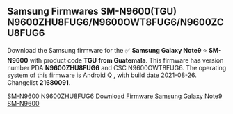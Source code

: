 <h2>Samsung Firmwares SM-N9600(TGU) N9600ZHU8FUG6/N9600OWT8FUG6/N9600ZCU8FUG6</h2>
Download the Samsung firmware for the ✅ <strong>Samsung Galaxy Note9 </strong> ⭐ <strong>SM-N9600</strong> with product code <strong>TGU</strong> <strong> from Guatemala</strong>. This firmware has version number PDA <strong>N9600ZHU8FUG6</strong> and CSC N9600OWT8FUG6. The operating system of this firmware is Android Q , with build date 2021-08-26. Changelist <strong>21680091</strong>.


[SM-N9600](https://samfirm.shop/samsung/model/SM-N9600)
[N9600ZHU8FUG6](https://samfirm.shop/samsung/pda/N9600ZHU8FUG6)
[Download Firmware Samsung Galaxy Note9 SM-N9600](https://samfirm.shop/samsung/firmware/453184)
